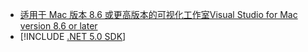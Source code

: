 * [<span data-ttu-id="0b137-101">适用于 Mac 版本 8.6 或更高版本的可视化工作室</span><span class="sxs-lookup"><span data-stu-id="0b137-101">Visual Studio for Mac version 8.6 or later</span></span>](/visualstudio/releasenotes/vs2019-mac-preview-relnotes)
* [!INCLUDE [.NET 5.0 SDK](~/includes/5.0-SDK.md)]
